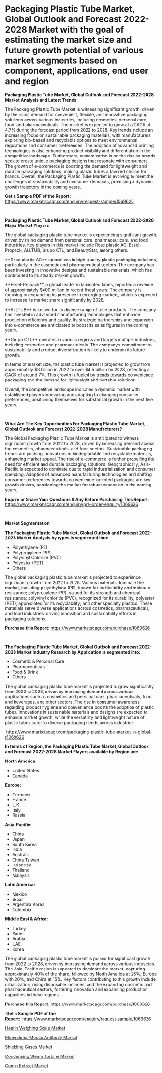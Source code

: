<p><h1>Packaging Plastic Tube Market, Global Outlook and Forecast 2022-2028 Market with the goal of estimating the market size and future growth potential of various market segments based on component, applications, end user and region</h1></p><p><strong>Packaging Plastic Tube Market, Global Outlook and Forecast 2022-2028 Market Analysis and Latest Trends</strong></p>
<p><p>The Packaging Plastic Tube Market is witnessing significant growth, driven by the rising demand for convenient, flexible, and innovative packaging solutions across various industries, including cosmetics, personal care, food, and pharmaceuticals. The market is expected to grow at a CAGR of 4.7% during the forecast period from 2022 to 2028. Key trends include an increasing focus on sustainable packaging materials, with manufacturers exploring bio-based and recyclable options to meet environmental regulations and consumer preferences. The adoption of advanced printing technologies is also enhancing product visibility and differentiation in the competitive landscape. Furthermore, customization is on the rise as brands seek to create unique packaging designs that resonate with consumers. The growth of e-commerce is boosting the demand for lightweight and durable packaging solutions, making plastic tubes a favored choice for brands. Overall, the Packaging Plastic Tube Market is evolving to meet the challenges of sustainability and consumer demands, promising a dynamic growth trajectory in the coming years.</p></p>
<p><strong>Get a Sample PDF of the Report:&nbsp;</strong> <a href="https://www.marketscagr.com/enquiry/request-sample/1069626">https://www.marketscagr.com/enquiry/request-sample/1069626</a></p>
<p>&nbsp;</p>
<p><strong>Packaging Plastic Tube Market, Global Outlook and Forecast 2022-2028 Major Market Players</strong></p>
<p><p>The global packaging plastic tube market is experiencing significant growth, driven by rising demand from personal care, pharmaceuticals, and food industries. Key players in this market include Rose plastic AG, Essel-Propack, ALLTUB, Grupo CTL, and BeautyStar, among others. </p><p>**Rose plastic AG** specializes in high-quality plastic packaging solutions, particularly in the cosmetic and pharmaceutical sectors. The company has been investing in innovative designs and sustainable materials, which has contributed to its steady market growth.</p><p>**Essel-Propack**, a global leader in laminated tubes, reported a revenue of approximately $400 million in recent fiscal years. The company is focusing on expanding its presence in emerging markets, which is expected to increase its market share significantly by 2028.</p><p>**ALLTUB** is known for its diverse range of tube products. The company has invested in advanced manufacturing technologies that enhance production efficiency and quality. Its strategic partnerships and expansion into e-commerce are anticipated to boost its sales figures in the coming years.</p><p>**Grupo CTL** operates in various regions and targets multiple industries, including cosmetics and pharmaceuticals. The company’s commitment to sustainability and product diversification is likely to underpin its future growth.</p><p>In terms of market size, the plastic tube market is projected to grow from approximately $3 billion in 2022 to over $4.5 billion by 2028, reflecting a CAGR of around 7%. This growth is fueled by trends towards convenience packaging and the demand for lightweight and portable solutions. </p><p>Overall, the competitive landscape indicates a dynamic market with established players innovating and adapting to changing consumer preferences, positioning themselves for substantial growth in the next five years.</p></p>
<p>&nbsp;</p>
<p><strong>What Are The Key Opportunities For Packaging Plastic Tube Market, Global Outlook and Forecast 2022-2028 Manufacturers?</strong></p>
<p><p>The Global Packaging Plastic Tube Market is anticipated to witness significant growth from 2022 to 2028, driven by increasing demand across the cosmetics, pharmaceuticals, and food sectors. Sustainable packaging trends are pushing innovations in biodegradable and recyclable materials, enhancing market appeal. The rise of e-commerce is further propelling the need for efficient and durable packaging solutions. Geographically, Asia-Pacific is expected to dominate due to rapid industrialization and consumer spending. Adoption of advanced manufacturing technologies and shifting consumer preferences towards convenience-oriented packaging are key growth drivers, positioning the market for robust expansion in the coming years.</p></p>
<p><strong>Inquire or Share Your Questions If Any Before Purchasing This Report:</strong> <a href="https://www.marketscagr.com/enquiry/pre-order-enquiry/1069626">https://www.marketscagr.com/enquiry/pre-order-enquiry/1069626</a></p>
<p>&nbsp;</p>
<p><strong>Market Segmentation</strong></p>
<p><strong>The Packaging Plastic Tube Market, Global Outlook and Forecast 2022-2028 Market Analysis by types is segmented into:</strong></p>
<p><ul><li>Polyethylene (PE)</li><li>Polypropylene (PP)</li><li>Polyvinyl Chloride (PVC)</li><li>Polyester (PET)</li><li>Others</li></ul></p>
<p><p>The global packaging plastic tube market is projected to experience significant growth from 2022 to 2028. Various materials dominate the market, including polyethylene (PE), known for its flexibility and moisture resistance; polypropylene (PP), valued for its strength and chemical resistance; polyvinyl chloride (PVC), recognized for its durability; polyester (PET), appreciated for its recyclability; and other specialty plastics. These materials serve diverse applications across cosmetics, pharmaceuticals, and food industries, driving innovation and sustainability efforts in packaging solutions.</p></p>
<p><strong>Purchase this Report:&nbsp;</strong><a href="https://www.marketscagr.com/purchase/1069626">https://www.marketscagr.com/purchase/1069626</a></p>
<p>&nbsp;</p>
<p><strong>The Packaging Plastic Tube Market, Global Outlook and Forecast 2022-2028 Market Industry Research by Application is segmented into:</strong></p>
<p><ul><li>Cosmetic & Personal Care</li><li>Pharmaceuticals</li><li>Food & Drink</li><li>Others</li></ul></p>
<p><p>The global packaging plastic tube market is projected to grow significantly from 2022 to 2028, driven by increasing demand across various applications such as cosmetics and personal care, pharmaceuticals, food and beverages, and other sectors. The rise in consumer awareness regarding product hygiene and convenience boosts the adoption of plastic tubes. Innovations in sustainable materials and designs are expected to enhance market growth, while the versatility and lightweight nature of plastic tubes cater to diverse packaging needs across industries.</p></p>
<p><a href="https://www.marketscagr.com/packaging-plastic-tube-market-in-global-r1069626">&nbsp;https://www.marketscagr.com/packaging-plastic-tube-market-in-global-r1069626</a></p>
<p><strong>In terms of Region, the Packaging Plastic Tube Market, Global Outlook and Forecast 2022-2028 Market Players available by Region are:</strong></p>
<p>
    <p> <strong> North America: </strong>
        <ul>
            <li>United States</li>
            <li>Canada</li>
        </ul>
        </p> 
    <p> <strong> Europe: </strong>
        <ul>
            <li>Germany</li>
            <li>France</li>
            <li>U.K.</li>
            <li>Italy</li>
            <li>Russia</li>
        </ul>
        </p> 
    <p> <strong> Asia-Pacific: </strong>
        <ul>
            <li>China</li>
            <li>Japan</li>
            <li>South Korea</li>
            <li>India</li>
            <li>Australia</li>
            <li>China Taiwan</li>
            <li>Indonesia</li>
            <li>Thailand</li>
            <li>Malaysia</li>
        </ul>
        </p> 
    <p> <strong> Latin America: </strong>
        <ul>
            <li>Mexico</li>
            <li>Brazil</li>
            <li>Argentina Korea</li>
            <li>Colombia</li>
        </ul>
        </p> 
    <p> <strong> Middle East & Africa: </strong>
        <ul>
            <li>Turkey</li>
            <li>Saudi</li>
            <li>Arabia</li>
            <li>UAE</li>
            <li>Korea</li>
        </ul>
    </p>
    </p>
<p><p>The global packaging plastic tube market is poised for significant growth from 2022 to 2028, driven by increasing demand across various industries. The Asia-Pacific region is expected to dominate the market, capturing approximately 40% of the share, followed by North America at 25%, Europe with 20%, and China at 15%. Key factors contributing to this growth include urbanization, rising disposable incomes, and the expanding cosmetic and pharmaceutical sectors, fostering innovation and expanding production capacities in these regions.</p></p>
<p><strong>Purchase this Report: </strong><a href="https://www.marketscagr.com/purchase/1069626">https://www.marketscagr.com/purchase/1069626</a></p>
<p>&nbsp;<strong>Get a Sample PDF of the Report:&nbsp;&nbsp;</strong><a href="https://www.marketscagr.com/enquiry/request-sample/1069626">https://www.marketscagr.com/enquiry/request-sample/1069626</a></p>
<p><strong></strong></p>
<p><p><a href="https://medium.com/@foxworth8231/global-health-weighing-scale-market-trends-and-innovations-a-forward-looking-analysis-2024-2031-c2a2a1aa3c48">Health Weighing Scale Market</a></p><p><a href="https://www.linkedin.com/pulse/monoclonal-mouse-antibody-market-insights-product-type-bsmtc?trackingId=UAEwIjjPTEq0NKnj0NukGQ%3D%3D">Monoclonal Mouse Antibody Market</a></p><p><a href="https://issuu.com/reportprime-2/docs/shielding-gases-market-size-2030.pp_90050592aae2d3">Shielding Gases Market</a></p><p><a href="https://www.linkedin.com/pulse/pioneering-growth-analyzing-global-condensing-steam-turbine-market-bnolf?trackingId=Ar4Fo1r%2FS2eq2jy98T1qAg%3D%3D">Condensing Steam Turbine Market</a></p><p><a href="https://medium.com/@michelle.vaughan64534/the-cumin-extract-market-has-witnessed-significant-growth-in-recent-years-and-this-trend-is-fd341fecbafd">Cumin Extract Market</a></p></p>